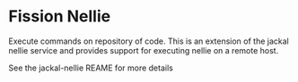 # Fission Nellie

Execute commands on repository of code. This is an extension
of the jackal nellie service and provides support for executing
nellie on a remote host.

See the jackal-nellie REAME for more details